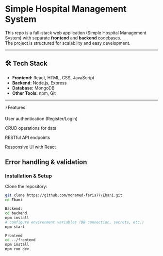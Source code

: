 # Simple Hospital Management System

This repo is a full-stack web application (Simple Hospital Management System) with separate **frontend** and **backend** codebases.  
The project is structured for scalability and easy development.



---

## 🛠️ Tech Stack

- **Frontend:** React, HTML, CSS, JavaScript  
- **Backend:** Node.js, Express  
- **Database:** MongoDB  
- **Other Tools:** npm, Git  

---
⚡Features

User authentication (Register/Login)

CRUD operations for data

RESTful API endpoints

Responsive UI with React

Error handling & validation
---

### Installation & Setup

Clone the repository:

```bash
git clone https://github.com/mohamed-faris77/Ebani.git
cd Ebani

Backend:
cd backend
npm install
# configure environment variables (DB connection, secrets, etc.)
npm start

Frontend
cd ../frontend
npm install
npm run dev




